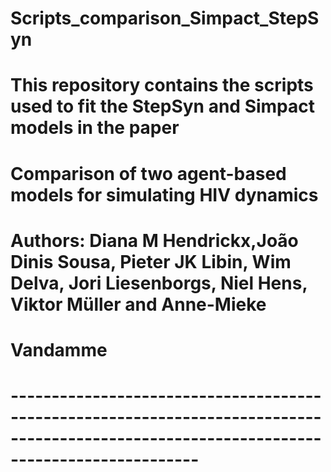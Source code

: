 # Scripts_comparison_Simpact_StepSyn

# This repository contains the scripts used to fit the StepSyn and Simpact models in the paper
# Comparison of two agent-based models for simulating HIV dynamics
# Authors: Diana M Hendrickx,João Dinis Sousa, Pieter JK Libin, Wim Delva, Jori Liesenborgs, Niel Hens, Viktor Müller and Anne-Mieke
# Vandamme
# -----------------------------------------------------------------------------------------------------------------------------------------
